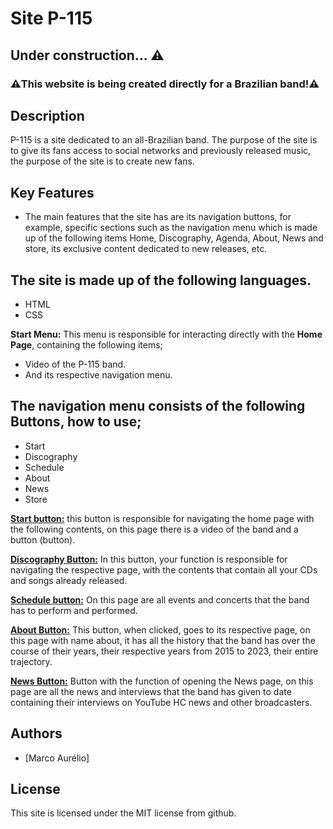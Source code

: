 # Site P-115

## Under construction... ⚠️

### **⚠️This website is being created directly for a Brazilian band!⚠️**

## Description

P-115 is a site dedicated to an all-Brazilian band. The purpose of the site is to give its fans access to social networks and previously released music, the purpose of the site is to create new fans.

## Key Features

- The main features that the site has are its navigation buttons, for example, specific sections such as the navigation menu which is made up of the following items Home, Discography, Agenda, About, News and store, its exclusive content dedicated to new releases, etc.


## **The site is made up of the following languages.**
* HTML
* CSS

**Start Menu:** This menu is responsible for interacting directly with the **Home Page**, containing the following items;
* Video of the P-115 band.
* And its respective navigation menu.

## **The navigation menu consists of the following Buttons, how to use;**
- Start
- Discography
- Schedule
- About
- News
- Store

<ins>**Start button:**</ins> this button is responsible for navigating the home page with the following contents, on this page there is a video of the band and a button (button).

<ins>**Discography Button:**</ins> In this button, your function is responsible for navigating the respective page, with the contents that contain all your CDs and songs already released.

<ins>**Schedule button:**</ins> On this page are all events and concerts that the band has to perform and performed.

<ins>**About Button:**</ins> This button, when clicked, goes to its respective page, on this page with name about, it has all the history that the band has over the course of their years, their respective years from 2015 to 2023, their entire trajectory.

<ins>**News Button:**</ins> Button with the function of opening the News page, on this page are all the news and interviews that the band has given to date containing their interviews on YouTube HC news and other broadcasters.

## Authors
- [Marco Aurélio]
  
## License
This site is licensed under the MIT license from github.
